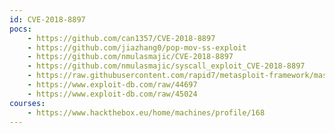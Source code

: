 ```yaml
---
id: CVE-2018-8897
pocs:
    - https://github.com/can1357/CVE-2018-8897
    - https://github.com/jiazhang0/pop-mov-ss-exploit
    - https://github.com/nmulasmajic/CVE-2018-8897
    - https://github.com/nmulasmajic/syscall_exploit_CVE-2018-8897
    - https://raw.githubusercontent.com/rapid7/metasploit-framework/master/modules/exploits/windows/local/mov_ss.rb
    - https://www.exploit-db.com/raw/44697
    - https://www.exploit-db.com/raw/45024
courses:
    - https://www.hackthebox.eu/home/machines/profile/168
---
```

